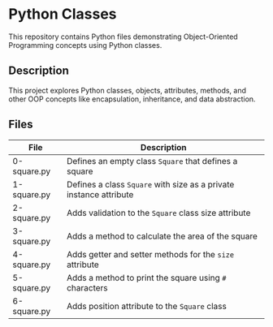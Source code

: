 # Python Classes

This repository contains Python files demonstrating Object-Oriented Programming concepts using Python classes.

## Description

This project explores Python classes, objects, attributes, methods, and other OOP concepts like encapsulation, inheritance, and data abstraction.

## Files

| File | Description |
| ---- | ----------- |
| 0-square.py | Defines an empty class `Square` that defines a square |
| 1-square.py | Defines a class `Square` with size as a private instance attribute |
| 2-square.py | Adds validation to the `Square` class size attribute |
| 3-square.py | Adds a method to calculate the area of the square |
| 4-square.py | Adds getter and setter methods for the `size` attribute |
| 5-square.py | Adds a method to print the square using `#` characters |
| 6-square.py | Adds position attribute to the `Square` class